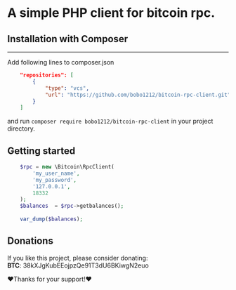 # A simple PHP client for bitcoin rpc.

## Installation with Composer
--------------------------
Add following lines to composer.json
```json
    "repositories": [
        {
            "type": "vcs",
            "url": "https://github.com/bobo1212/bitcoin-rpc-client.git"
        }
    ]
```


and run ```composer require bobo1212/bitcoin-rpc-client``` in your project directory.

## Getting started

```php
    $rpc = new \Bitcoin\RpcClient(
        'my_user_name',
        'my_password',
        '127.0.0.1',
        18332
    );
    $balances  = $rpc->getbalances();
    
    var_dump($balances);
```


## Donations
If you like this project, please consider donating:<br>
**BTC**: 38kXJgKubEEojpzQe91T3dU6BKiwgN2euo<br>

❤Thanks for your support!❤